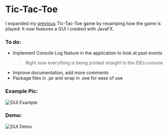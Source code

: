 # Tic-Tac-Toe

I expanded my [previous](https://github.com/christian-sa/tictactoe-with-minimax) Tic-Tac-Toe 
game by revamping how the game is played: It now features a GUI I created with JavaFX.

### To do:
- Implement Console Log feature in the application to look at past events
  > Right now everything is being printed straight to the IDEs console
- Improve documentation, add more comments  
- Package files in .jar and wrap in .exe for ease of use

### Example Pic:
![GUI Example](src/ressources/img/ui_example.png)

### Demo:
![GUI Demo](src/ressources/img/demo.gif)

